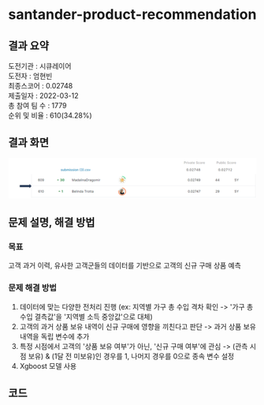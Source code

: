 # santander-product-recommendation

## 결과 요약
도전기관 : 시큐레이어    
도전자 : 엄현빈     
최종스코어 : 0.02748     
제출일자 : 2022-03-12      
총 참여 팀 수 : 1779      
순위 및 비율 : 610(34.28%)      

## 결과 화면
![score_santander_product_recommendation](./img/score_santander_product_recommendation.PNG)

## 문제 설명, 해결 방법
### 목표
고객 과거 이력, 유사한 고객군들의 데이터를 기반으로 고객의 신규 구매 상품 예측

### 문제 해결 방법
1. 데이터에 맞는 다양한 전처리 진행 (ex: 지역별 가구 총 수입 격차 확인 -> '가구 총 수입 결측값'을 '지역별 소득 중앙값'으로 대체)
2. 고객의 과거 상품 보유 내역이 신규 구매에 영향을 끼친다고 판단 -> 과거 상품 보유 내역을 독립 변수에 추가
3. 특정 시점에서 고객의 '상품 보유 여부'가 아닌, '신규 구매 여부'에 관심 -> (관측 시점 보유) & (1달 전 미보유)인 경우를 1, 나머지 경우를 0으로 종속 변수 설정
4. Xgboost 모델 사용

## 코드

